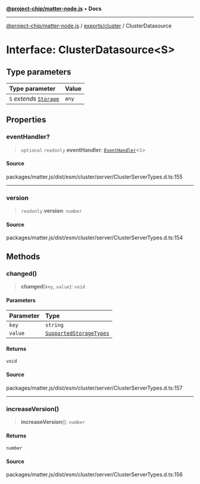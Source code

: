 [**@project-chip/matter-node.js**](../../../README.md) • **Docs**

***

[@project-chip/matter-node.js](../../../modules.md) / [exports/cluster](../README.md) / ClusterDatasource

# Interface: ClusterDatasource\<S\>

## Type parameters

| Type parameter | Value |
| :------ | :------ |
| `S` *extends* [`Storage`](../../../storage/export/interfaces/Storage.md) | `any` |

## Properties

### eventHandler?

> `optional` `readonly` **eventHandler**: [`EventHandler`](../../interaction/classes/EventHandler.md)\<`S`\>

#### Source

packages/matter.js/dist/esm/cluster/server/ClusterServerTypes.d.ts:155

***

### version

> `readonly` **version**: `number`

#### Source

packages/matter.js/dist/esm/cluster/server/ClusterServerTypes.d.ts:154

## Methods

### changed()

> **changed**(`key`, `value`): `void`

#### Parameters

| Parameter | Type |
| :------ | :------ |
| `key` | `string` |
| `value` | [`SupportedStorageTypes`](../../../storage/export/README.md#supportedstoragetypes) |

#### Returns

`void`

#### Source

packages/matter.js/dist/esm/cluster/server/ClusterServerTypes.d.ts:157

***

### increaseVersion()

> **increaseVersion**(): `number`

#### Returns

`number`

#### Source

packages/matter.js/dist/esm/cluster/server/ClusterServerTypes.d.ts:156
